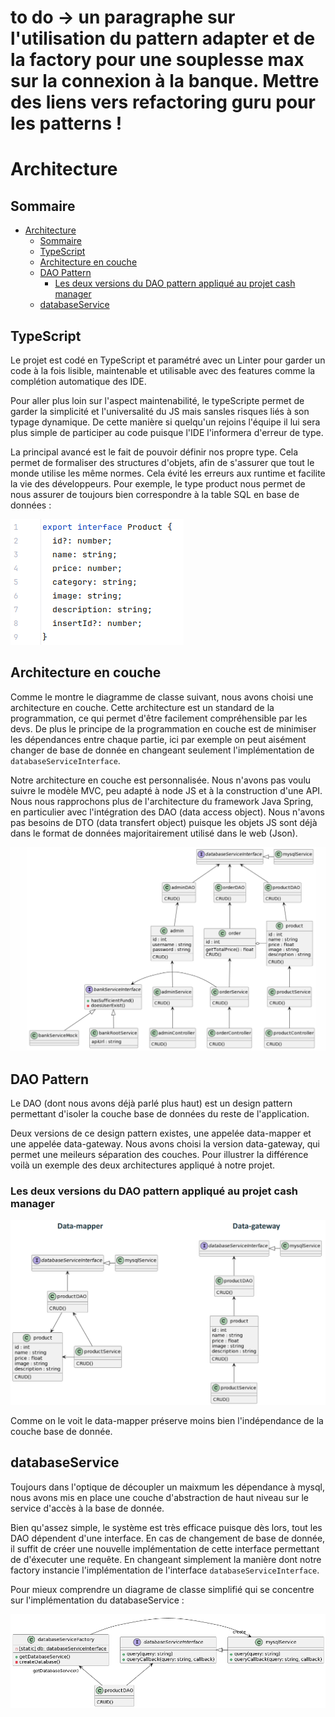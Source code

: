 # to do -> un paragraphe sur l'utilisation du pattern adapter et de la factory pour une souplesse max sur la connexion à la banque. Mettre des liens vers refactoring guru pour les patterns !

# Architecture

## Sommaire
<!-- TOC -->
* [Architecture](#architecture)
  * [Sommaire](#sommaire)
  * [TypeScript](#typescript)
  * [Architecture en couche](#architecture-en-couche)
  * [DAO Pattern](#dao-pattern)
    * [Les deux versions du DAO pattern appliqué au projet cash manager](#les-deux-versions-du-dao-pattern-appliqué-au-projet-cash-manager)
  * [databaseService](#databaseservice)
<!-- TOC -->

## TypeScript

Le projet est codé en TypeScript et paramétré avec un Linter pour garder un code à la fois lisible, maintenable et utilisable avec des features comme la complétion automatique des IDE.

Pour aller plus loin sur l'aspect maintenabilité, le typeScripte permet de garder la simplicité et l'universalité du JS mais sansles risques liés à son typage dynamique.
De cette manière si quelqu'un rejoins l'équipe il lui sera plus simple de participer au code puisque l'IDE l'informera d'erreur de type.

La principal avancé est le fait de pouvoir définir nos propre type. Cela permet de formaliser des structures d'objets, afin de s'assurer que tout le monde utilise les même normes. Cela évité les erreurs aux runtime et facilite la vie des développeurs.
Pour exemple, le type product nous permet de nous assurer de toujours bien correspondre à la table SQL en base de données :

![typage.png](img/typage.png)

## Architecture en couche

Comme le montre le diagramme de classe suivant, nous avons choisi une architecture en couche.
Cette architecture est un standard de la programmation, ce qui permet d'être facilement compréhensible par les devs.
De plus le principe de la programmation en couche est de minimiser les dépendances entre chaque partie, ici par exemple on peut aisément changer de base de donnée en changeant seulement l'implémentation de `databaseServiceInterface`.

Notre architecture en couche est personnalisée.
Nous n'avons pas voulu suivre le modèle MVC, peu adapté à node JS et à la construction d'une API.
Nous nous rapprochons plus de l'architecture du framework Java Spring, en particulier avec l'intégration des DAO (data access object).
Nous n'avons pas besoins de DTO (data transfert object) puisque les objets JS sont déjà dans le format de données majoritairement utilisé dans le web (Json).

![classDiagram.png](img/uml/classDiagram.png)

## DAO Pattern

Le DAO (dont nous avons déjà parlé plus haut) est un design pattern permettant d'isoler la couche base de données du reste de l'application.


Deux versions de ce design pattern existes, une appelée data-mapper et une appelée data-gateway.
Nous avons choisi la version data-gateway, qui permet une meileurs séparation des couches.
Pour illustrer la différence voilà un exemple des deux architectures appliqué à notre projet.

### Les deux versions du DAO pattern appliqué au projet cash manager

![DAO-pattern-diagram.png](img/uml/DAO-pattern-diagram.png)

Comme on le voit le data-mapper préserve moins bien l'indépendance de la couche base de donnée.

## databaseService

Toujours dans l'optique de découpler un maixmum les dépendance à mysql, nous avons mis en place une couche d'abstraction de haut niveau sur le service d'accès à la base de donnée.

Bien qu'assez simple, le système est très efficace puisque dès lors, tout les DAO dépendent d'une interface.
En cas de changement de base de donnée, il suffit de créer une nouvelle implémentation de cette interface permettant de d'éxecuter une requête.
En changeant simplement la manière dont notre factory instancie l'implémentation de l'interface `databaseServiceInterface`.

Pour mieux comprendre un diagrame de classe simplifié qui se concentre sur l'implémentation du databaseService :

![databaseService.png](img/uml/databaseService.png)